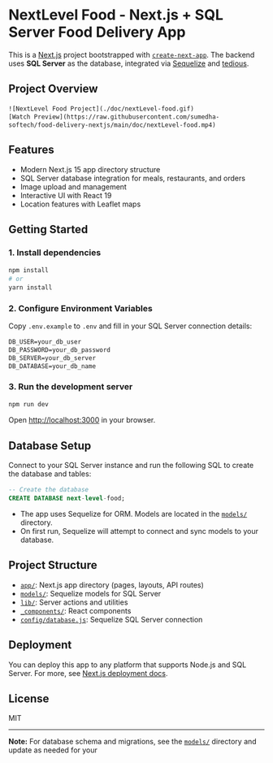 # NextLevel Food  - Next.js + SQL Server Food Delivery App

This is a [Next.js](https://nextjs.org) project bootstrapped with [`create-next-app`](https://nextjs.org/docs/app/api-reference/cli/create-next-app). The backend uses **SQL Server** as the database, integrated via [Sequelize](https://sequelize.org/) and [tedious](https://www.npmjs.com/package/tedious).

## Project Overview

    ![NextLevel Food Project](./doc/nextLevel-food.gif)
    [Watch Preview](https://raw.githubusercontent.com/sumedha-softech/food-delivery-nextjs/main/doc/nextLevel-food.mp4)

## Features

- Modern Next.js 15 app directory structure
- SQL Server database integration for meals, restaurants, and orders
- Image upload and management
- Interactive UI with React 19
- Location features with Leaflet maps

## Getting Started

### 1. Install dependencies

```bash
npm install
# or
yarn install
```

### 2. Configure Environment Variables

Copy `.env.example` to `.env` and fill in your SQL Server connection details:

```
DB_USER=your_db_user
DB_PASSWORD=your_db_password
DB_SERVER=your_db_server
DB_DATABASE=your_db_name
```

### 3. Run the development server

```bash
npm run dev
```

Open [http://localhost:3000](http://localhost:3000) in your browser.

## Database Setup

Connect to your SQL Server instance and run the following SQL to create the database and tables:

```sql
-- Create the database
CREATE DATABASE next-level-food;
```

- The app uses Sequelize for ORM. Models are located in the [`models/`](models/) directory.
- On first run, Sequelize will attempt to connect and sync models to your database.

## Project Structure

- [`app/`](app/): Next.js app directory (pages, layouts, API routes)
- [`models/`](models/): Sequelize models for SQL Server
- [`lib/`](lib/): Server actions and utilities
- [`_components/`](./_components/): React components
- [`config/database.js`](config/database.js): Sequelize SQL Server connection

## Deployment

You can deploy this app to any platform that supports Node.js and SQL Server. For more, see [Next.js deployment docs](https://nextjs.org/docs/app/building-your-application/deploying).

## License

MIT

---

**Note:** For database schema and migrations, see the [`models/`](models/) directory and update as needed for your